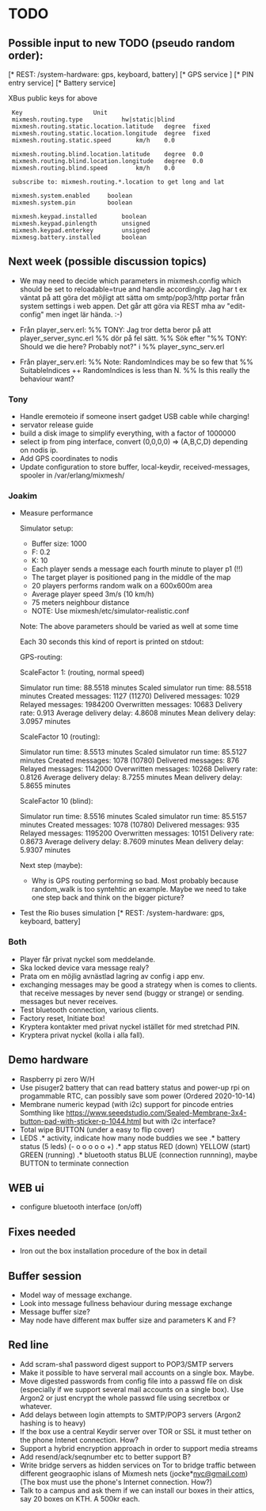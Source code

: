 # TODO

## Possible input to new TODO (pseudo random order):

[* REST: /system-hardware: gps, keyboard, battery]
[* GPS service ]
[* PIN entry service]
[* Battery service]

XBus public keys for above

     Key					Unit
     mixmesh.routing.type			hw|static|blind
     mixmesh.routing.static.location.latitude	degree  fixed
     mixmesh.routing.static.location.longitude	degree  fixed
     mixmesh.routing.static.speed		km/h	0.0

     mixmesh.routing.blind.location.latitude	degree	0.0
     mixmesh.routing.blind.location.longitude	degree	0.0
     mixmesh.routing.blind.speed		km/h	0.0

     subscribe to: mixmesh.routing.*.location to get long and lat

     mixmesh.system.enabled		boolean
     mixmesh.system.pin			boolean

     mixmesh.keypad.installed		boolean
     mixmesh.keypad.pinlength		unsigned
     mixmesh.keypad.enterkey		unsigned
     mixmesg.battery.installed		boolean

## Next week (possible discussion topics)

* We may need to decide which parameters in mixmesh.config which
  should be set to reloadable=true and handle accordingly. Jag har t
  ex väntat på att göra det möjligt att sätta om smtp/pop3/http portar
  från system settings i web appen. Det går att göra via REST mha av
  "edit-config" men inget lär hända. :-)

* Från player_serv.erl:
  %% TONY: Jag tror detta beror på att player_server_sync.erl
  %% dör på fel sätt.
  %% Sök efter "%% TONY: Should we die here? Probably not?" i
  %% player_sync_serv.erl 

* Från player_serv.erl:
  %% Note: RandomIndices may be so few that
  %% SuitableIndices ++ RandomIndices is less than N.
  %% Is this really the behaviour want?

### Tony

* Handle eremoteio if someone insert gadget USB cable while charging!
* servator release guide
* build a disk image to simplify everything, with a factor of 1000000
* select ip from ping interface, convert (0,0,0,0) => (A,B,C,D)
  depending on nodis ip.
* Add GPS coordinates to nodis
* Update configuration to store 
  buffer, local-keydir, received-messages, spooler
  in /var/erlang/mixmesh/

### Joakim

* Measure performance

  Simulator setup:

    * Buffer size: 1000
    * F: 0.2
    * K: 10
    * Each player sends a message each fourth minute to player p1 (!!)
    * The target player is positioned pang in the middle of the map
    * 20 players performs random walk on a 600x600m area
    * Average player speed 3m/s (10 km/h)
    * 75 meters neighbour distance
    * NOTE: Use mixmesh/etc/simulator-realistic.conf
    
  Note: The above parameters should be varied as well at some time

  Each 30 seconds this kind of report is printed on stdout:

  GPS-routing:

  ScaleFactor 1: (routing, normal speed)

  Simulator run time: 88.5518 minutes
  Scaled simulator run time: 88.5518 minutes
  Created messages: 1127 (11270)
  Delivered messages: 1029
  Relayed messages: 1984200
  Overwritten messages: 10683
  Delivery rate: 0.913
  Average delivery delay: 4.8608 minutes
  Mean delivery delay: 3.0957 minutes

  ScaleFactor 10 (routing):

  Simulator run time: 8.5513 minutes
  Scaled simulator run time: 85.5127 minutes
  Created messages: 1078 (10780)
  Delivered messages: 876
  Relayed messages: 1142000
  Overwritten messages: 10268
  Delivery rate: 0.8126
  Average delivery delay: 8.7255 minutes
  Mean delivery delay: 5.8655 minutes

  ScaleFactor 10 (blind):

  Simulator run time: 8.5516 minutes
  Scaled simulator run time: 85.5157 minutes
  Created messages: 1078 (10780)
  Delivered messages: 935
  Relayed messages: 1195200
  Overwritten messages: 10151
  Delivery rate: 0.8673
  Average delivery delay: 8.7609 minutes
  Mean delivery delay: 5.9307 minutes

  Next step (maybe):
    * Why is GPS routing performing so bad. Most probably because
      random_walk is too syntehtic an example. Maybe we need to take
      one step back and think on the bigger picture?

* Test the Rio buses simulation
[* REST: /system-hardware: gps, keyboard, battery]

### Both

* Player får privat nyckel som meddelande.
* Ska locked device vara message realy?
* Prata om en möjlig avnästlad lagring av config i app env.
* exchanging messages may be good a strategy when is comes to clients.
  that receive messages by never send (buggy or strange) or sending.
  messages but never receives.
* Test bluetooth connection, various clients.
* Factory reset, Initiate box!
* Kryptera kontakter med privat nyckel istället för med stretchad PIN.
* Kryptera privat nyckel (kolla i alla fall).

## Demo hardware
* Raspberry pi zero W/H
* Use pisuger2 battery that can read battery status and
  power-up rpi on progammable RTC, can possibly save som power
  (Ordered 2020-10-14)
* Membrane numeric keypad (with i2c) support for pincode entries
 Somthing like <https://www.seeedstudio.com/Sealed-Membrane-3x4-button-pad-with-sticker-p-1044.html> but with i2c interface?
* Total wipe BUTTON (under a easy to flip cover)
* LEDS
.* activity, indicate how many node buddies we see
.* battery status (5 leds) (- o o o o o +)
.* app status RED (down) YELLOW (start) GREEN (running)
.* bluetooth status  BLUE (connection runnning),
maybe BUTTON to terminate connection

## WEB ui
* configure bluetooth interface (on/off)

## Fixes needed

* Iron out the box installation procedure of the box in detail

## Buffer session

* Model way of message exchange.
* Look into message fullness behaviour during message exchange
* Message buffer size?
* May node have different max buffer size and parameters K and F?

## Red line

* Add scram-sha1 password digest support to POP3/SMTP servers
* Make it possible to have serveral mail accounts on a single box. Maybe.
* Move digested passwords from config file into a passwd file on disk (especially if we support several mail accounts on a single box). Use Argon2 or just encrypt the whole passwd file using secretbox or whatever.
* Add delays between login attempts to SMTP/POP3 servers (Argon2 hashing is to heavy)
* If the box use a central Keydir server over TOR or SSL it must tether on the phone Intenet connection. How?
* Support a hybrid encryption approach in order to support media streams
* Add resend/ack/seqnumber etc to better support B?
* Write bridge servers as hidden services on Tor to bridge traffic between different geograophic islans of Mixmesh nets (jocke*nyc@gmail.com) (The box must use the phone's Internet connection. How?)
* Talk to a campus and ask them if we can install our boxes in their attics, say 20 boxes on KTH. A 500kr each.
